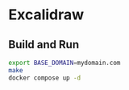 # Excalidraw

## Build and Run

```bash
export BASE_DOMAIN=mydomain.com
make
docker compose up -d
```
